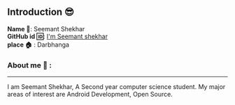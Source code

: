 ## Introduction :sunglasses:
**Name :name_badge:**:     Seemant Shekhar
<br>
**GitHub id :id:**: [I'm Seemant shekhar](https://github.com/seemantshekhar43)
<br>
**place :house:** : Darbhanga
### About me :boy: :
---
I am Seemant Shekhar, A Second year computer science student.
My major areas of interest are Android Development, Open Source.
